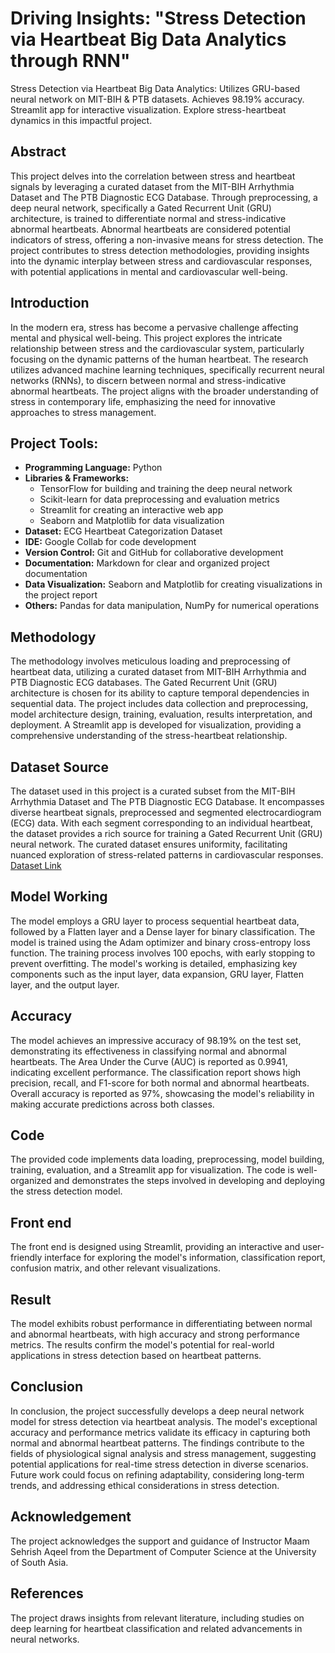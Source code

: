 # Driving Insights: "Stress Detection via Heartbeat Big Data Analytics through RNN"
Stress Detection via Heartbeat Big Data Analytics: Utilizes GRU-based neural network on MIT-BIH &amp; PTB datasets. Achieves 98.19% accuracy. Streamlit app for interactive visualization. Explore stress-heartbeat dynamics in this impactful project.

## Abstract

This project delves into the correlation between stress and heartbeat signals by leveraging a curated dataset from the MIT-BIH Arrhythmia Dataset and The PTB Diagnostic ECG Database. Through preprocessing, a deep neural network, specifically a Gated Recurrent Unit (GRU) architecture, is trained to differentiate normal and stress-indicative abnormal heartbeats. Abnormal heartbeats are considered potential indicators of stress, offering a non-invasive means for stress detection. The project contributes to stress detection methodologies, providing insights into the dynamic interplay between stress and cardiovascular responses, with potential applications in mental and cardiovascular well-being.

## Introduction

In the modern era, stress has become a pervasive challenge affecting mental and physical well-being. This project explores the intricate relationship between stress and the cardiovascular system, particularly focusing on the dynamic patterns of the human heartbeat. The research utilizes advanced machine learning techniques, specifically recurrent neural networks (RNNs), to discern between normal and stress-indicative abnormal heartbeats. The project aligns with the broader understanding of stress in contemporary life, emphasizing the need for innovative approaches to stress management.

## Project Tools:

- **Programming Language:** Python
- **Libraries & Frameworks:**
  - TensorFlow for building and training the deep neural network
  - Scikit-learn for data preprocessing and evaluation metrics
  - Streamlit for creating an interactive web app
  - Seaborn and Matplotlib for data visualization
- **Dataset:** ECG Heartbeat Categorization Dataset
- **IDE:** Google Collab for code development
- **Version Control:** Git and GitHub for collaborative development
- **Documentation:** Markdown for clear and organized project documentation
- **Data Visualization:** Seaborn and Matplotlib for creating visualizations in the project report
- **Others:** Pandas for data manipulation, NumPy for numerical operations

## Methodology

The methodology involves meticulous loading and preprocessing of heartbeat data, utilizing a curated dataset from MIT-BIH Arrhythmia and PTB Diagnostic ECG databases. The Gated Recurrent Unit (GRU) architecture is chosen for its ability to capture temporal dependencies in sequential data. The project includes data collection and preprocessing, model architecture design, training, evaluation, results interpretation, and deployment. A Streamlit app is developed for visualization, providing a comprehensive understanding of the stress-heartbeat relationship.

## Dataset Source 
The dataset used in this project is a curated subset from the MIT-BIH Arrhythmia Dataset and The PTB Diagnostic ECG Database. It encompasses diverse heartbeat signals, preprocessed and segmented electrocardiogram (ECG) data. With each segment corresponding to an individual heartbeat, the dataset provides a rich source for training a Gated Recurrent Unit (GRU) neural network. The curated dataset ensures uniformity, facilitating nuanced exploration of stress-related patterns in cardiovascular responses.
[Dataset Link](https://www.kaggle.com/datasets/shayanfazeli/heartbeat) 

## Model Working

The model employs a GRU layer to process sequential heartbeat data, followed by a Flatten layer and a Dense layer for binary classification. The model is trained using the Adam optimizer and binary cross-entropy loss function. The training process involves 100 epochs, with early stopping to prevent overfitting. The model's working is detailed, emphasizing key components such as the input layer, data expansion, GRU layer, Flatten layer, and the output layer.

## Accuracy

The model achieves an impressive accuracy of 98.19% on the test set, demonstrating its effectiveness in classifying normal and abnormal heartbeats. The Area Under the Curve (AUC) is reported as 0.9941, indicating excellent performance. The classification report shows high precision, recall, and F1-score for both normal and abnormal heartbeats. Overall accuracy is reported as 97%, showcasing the model's reliability in making accurate predictions across both classes.

## Code

The provided code implements data loading, preprocessing, model building, training, evaluation, and a Streamlit app for visualization. The code is well-organized and demonstrates the steps involved in developing and deploying the stress detection model.

## Front end

The front end is designed using Streamlit, providing an interactive and user-friendly interface for exploring the model's information, classification report, confusion matrix, and other relevant visualizations.

## Result

The model exhibits robust performance in differentiating between normal and abnormal heartbeats, with high accuracy and strong performance metrics. The results confirm the model's potential for real-world applications in stress detection based on heartbeat patterns.

## Conclusion

In conclusion, the project successfully develops a deep neural network model for stress detection via heartbeat analysis. The model's exceptional accuracy and performance metrics validate its efficacy in capturing both normal and abnormal heartbeat patterns. The findings contribute to the fields of physiological signal analysis and stress management, suggesting potential applications for real-time stress detection in diverse scenarios. Future work could focus on refining adaptability, considering long-term trends, and addressing ethical considerations in stress detection.

## Acknowledgement

The project acknowledges the support and guidance of Instructor Maam Sehrish Aqeel from the Department of Computer Science at the University of South Asia.

## References

The project draws insights from relevant literature, including studies on deep learning for heartbeat classification and related advancements in neural networks.

